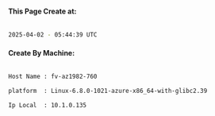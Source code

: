 
   
#### This Page Create at:

```bash

2025-04-02 - 05:44:39 UTC

```

#### Create By Machine:

```bash

Host Name : fv-az1982-760

platform  : Linux-6.8.0-1021-azure-x86_64-with-glibc2.39

Ip Local  : 10.1.0.135

```

